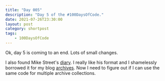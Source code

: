```yaml
---
title: "Day 005"
description: "Day 5 of the #100DaysOfCode."
date: 2021-07-26T23:30:00
layout: post
category: shortpost
tags:
    - 100DaysOfCode
---
```


Ok, day 5 is coming to an end. Lots of small changes.

I also found Mike Street's [diary](https://www.mikestreety.co.uk/diary). I really like his format and I shamelessly borrowed it for my blog [archives](/blog/archives). Now I need to figure out if I can use the same code for multiple archive collections.
